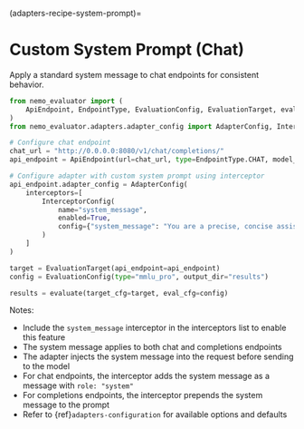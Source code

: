 <!-- markdownlint-disable MD012 MD041 -->
(adapters-recipe-system-prompt)=

# Custom System Prompt (Chat)

Apply a standard system message to chat endpoints for consistent behavior.

```python
from nemo_evaluator import (
    ApiEndpoint, EndpointType, EvaluationConfig, EvaluationTarget, evaluate
)
from nemo_evaluator.adapters.adapter_config import AdapterConfig, InterceptorConfig

# Configure chat endpoint
chat_url = "http://0.0.0.0:8080/v1/chat/completions/"
api_endpoint = ApiEndpoint(url=chat_url, type=EndpointType.CHAT, model_id="megatron_model")

# Configure adapter with custom system prompt using interceptor
api_endpoint.adapter_config = AdapterConfig(
    interceptors=[
        InterceptorConfig(
            name="system_message",
            enabled=True,
            config={"system_message": "You are a precise, concise assistant. Answer questions directly and accurately."}
        )
    ]
)

target = EvaluationTarget(api_endpoint=api_endpoint)
config = EvaluationConfig(type="mmlu_pro", output_dir="results")

results = evaluate(target_cfg=target, eval_cfg=config)
```

Notes:

- Include the `system_message` interceptor in the interceptors list to enable this feature
- The system message applies to both chat and completions endpoints
- The adapter injects the system message into the request before sending to the model
- For chat endpoints, the interceptor adds the system message as a message with `role: "system"`
- For completions endpoints, the interceptor prepends the system message to the prompt
- Refer to {ref}`adapters-configuration` for available options and defaults

